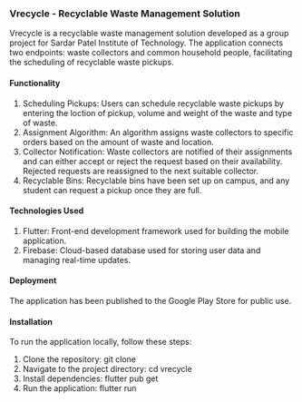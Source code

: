 ### Vrecycle - Recyclable Waste Management Solution
Vrecycle is a recyclable waste management solution developed as a group project for Sardar Patel Institute of Technology. The application connects two endpoints: waste collectors and common household people, facilitating the scheduling of recyclable waste pickups.

#### Functionality
1) Scheduling Pickups: Users can schedule recyclable waste pickups by entering the loction of pickup, volume and weight of the waste and type of waste. 
2) Assignment Algorithm: An algorithm assigns waste collectors to specific orders based on the amount of waste and location.
3) Collector Notification: Waste collectors are notified of their assignments and can either accept or reject the request based on their availability. Rejected requests are reassigned to the next suitable collector.
4) Recyclable Bins: Recyclable bins have been set up on campus, and any student can request a pickup once they are full.

#### Technologies Used
1) Flutter: Front-end development framework used for building the mobile application.
2) Firebase: Cloud-based database used for storing user data and managing real-time updates.

#### Deployment
The application has been published to the Google Play Store for public use. 

#### Installation
To run the application locally, follow these steps:
1) Clone the repository: git clone 
2) Navigate to the project directory: cd vrecycle
3) Install dependencies: flutter pub get
4) Run the application: flutter run
